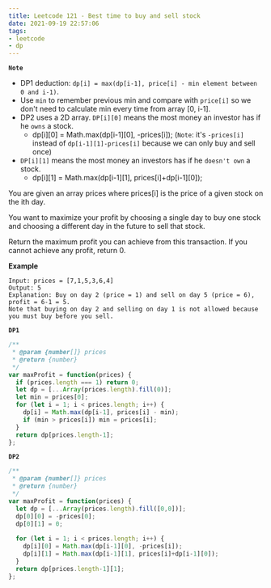 ```yaml
---
title: Leetcode 121 - Best time to buy and sell stock
date: 2021-09-19 22:57:06
tags:
- leetcode
- dp
---
```

**`Note`**
- DP1 deduction: `dp[i] = max(dp[i-1], price[i] - min element between 0 and i-1)`.
- Use `min` to remember previous min and compare with `price[i]` so we don't need to calculate min every time from array [0, i-1].
- DP2 uses a 2D array. `DP[i][0]` means the most money an investor has if he `owns` a stock.
  - dp[i][0] = Math.max(dp[i-1][0], -prices[i]); (`Note`: it's `-prices[i]` instead of `dp[i-1][1]-prices[i]` because we can only buy and sell once)
- `DP[i][1]` means the most money an investors has if he `doesn't own` a stock.
  - dp[i][1] = Math.max(dp[i-1][1], prices[i]+dp[i-1][0]);


You are given an array prices where prices[i] is the price of a given stock on the ith day.

You want to maximize your profit by choosing a single day to buy one stock and choosing a different day in the future to sell that stock.

Return the maximum profit you can achieve from this transaction. If you cannot achieve any profit, return 0.

**Example**
```
Input: prices = [7,1,5,3,6,4]
Output: 5
Explanation: Buy on day 2 (price = 1) and sell on day 5 (price = 6), profit = 6-1 = 5.
Note that buying on day 2 and selling on day 1 is not allowed because you must buy before you sell.
```
**`DP1`**
```javascript
/**
 * @param {number[]} prices
 * @return {number}
 */
var maxProfit = function(prices) {
  if (prices.length === 1) return 0;
  let dp = [...Array(prices.length).fill(0)];
  let min = prices[0];
  for (let i = 1; i < prices.length; i++) {
    dp[i] = Math.max(dp[i-1], prices[i] - min);
    if (min > prices[i]) min = prices[i];
  }
  return dp[prices.length-1];
};
```

**`DP2`**
```javascript
/**
 * @param {number[]} prices
 * @return {number}
 */
var maxProfit = function(prices) {
  let dp = [...Array(prices.length).fill([0,0])];
  dp[0][0] = -prices[0];
  dp[0][1] = 0;
  
  for (let i = 1; i < prices.length; i++) {
    dp[i][0] = Math.max(dp[i-1][0], -prices[i]);
    dp[i][1] = Math.max(dp[i-1][1], prices[i]+dp[i-1][0]);
  }
  return dp[prices.length-1][1];
};
```
